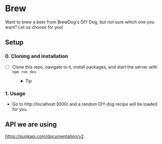 # Brew

Want to brew a beer from BrewDog's DIY Dog, but not sure which one you want? Let us choose for you!

## Setup

### 0. Cloning and installation
- [ ] Clone this repo, navigate to it, install packages, and start the server with `npm run dev`
  <details style="padding-left: 2em">
    <summary>Tip</summary>

    ```sh
    cd brew/
    npm i
    npm start
    ```
  </details>

### 1. Usage
- Go to http://localhost:3000/ and a random DIY dog recipe will be loaded for you.

## API we are using
https://punkapi.com/documentation/v2
